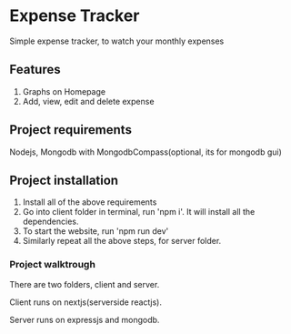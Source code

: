 # Expense Tracker

Simple expense tracker, to watch your monthly expenses

## Features

1. Graphs on Homepage
1. Add, view, edit and delete expense

## Project requirements

Nodejs, Mongodb with MongodbCompass(optional, its for mongodb gui)

## Project installation

1. Install all of the above requirements
1. Go into client folder in terminal, run 'npm i'. It will install all the dependencies.
1. To start the website, run 'npm run dev'
1. Similarly repeat all the above steps, for server folder.

### Project walktrough

There are two folders, client and server. 

Client runs on nextjs(serverside reactjs). 

Server runs on expressjs and mongodb. 